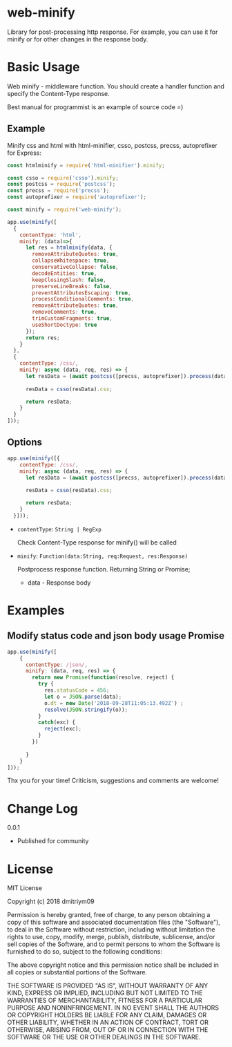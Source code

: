web-minify
==============

Library for post-processing http response. For example, you can use it for minify or for other changes in the response body.

# Basic Usage

Web minify - middleware function. You should create a handler function and specify the Content-Type response.

Best manual for programmist is an example of source code =) 

## Example

Minify css and html with html-minifier, csso, postcss, precss, autoprefixer for Express:

```javascript
const htmlminify = require('html-minifier').minify;

const csso = require('csso').minify;
const postcss = require('postcss');
const precss = require('precss');
const autoprefixer = require('autoprefixer');

const minify = require('web-minify');

app.use(minify([
  {
    contentType: 'html', 
    minify: (data)=>{ 
      let res = htmlminify(data, {
        removeAttributeQuotes: true,
        collapseWhitespace: true,
        conservativeCollapse: false,
        decodeEntities: true,
        keepClosingSlash: false,
        preserveLineBreaks: false,
        preventAttributesEscaping: true,
        processConditionalComments: true,
        removeAttributeQuotes: true,
        removeComments: true,
        trimCustomFragments: true,
        useShortDoctype: true
      });
      return res;
    }
  },
  {
    contentType: /css/,
    minify: async (data, req, res) => {
      let resData = (await postcss([precss, autoprefixer]).process(data, { from: undefined })).css;
      
      resData = csso(resData).css;

      return resData;
    }
  }
]));
```

## Options

```javascript
app.use(minify([{
    contentType: /css/,
    minify: async (data, req, res) => {
      let resData = (await postcss([precss, autoprefixer]).process(data, { from: undefined })).css;
      
      resData = csso(resData).css;

      return resData;
    }
  }]));
```

- `contentType`: `String | RegExp`

  Check Content-Type response for minify() will be called

- `minify`: `Function(data:String, req:Request, res:Response)`

  Postprocess response function. Returning String or Promise;

  - data - Response body

# Examples

## Modify status code and json body usage Promise

```javascript
app.use(minify([
    {
      contentType: /json/,
      minify: (data, req, res) => {
        return new Promise(function(resolve, reject) {
          try {
            res.statusCode = 456;
            let o = JSON.parse(data);
            o.dt = new Date('2018-09-28T11:05:13.492Z') ;
            resolve(JSON.stringify(o));
          }
          catch(exc) {
            reject(exc);
          }
        })
        
      }
    }
]));
```

Thx you for your time!
Criticism, suggestions and comments are welcome!

# Change Log

0.0.1

- Published for community


# License

MIT License

Copyright (c) 2018 dmitriym09

Permission is hereby granted, free of charge, to any person obtaining a copy
of this software and associated documentation files (the "Software"), to deal
in the Software without restriction, including without limitation the rights
to use, copy, modify, merge, publish, distribute, sublicense, and/or sell
copies of the Software, and to permit persons to whom the Software is
furnished to do so, subject to the following conditions:

The above copyright notice and this permission notice shall be included in all
copies or substantial portions of the Software.

THE SOFTWARE IS PROVIDED "AS IS", WITHOUT WARRANTY OF ANY KIND, EXPRESS OR
IMPLIED, INCLUDING BUT NOT LIMITED TO THE WARRANTIES OF MERCHANTABILITY,
FITNESS FOR A PARTICULAR PURPOSE AND NONINFRINGEMENT. IN NO EVENT SHALL THE
AUTHORS OR COPYRIGHT HOLDERS BE LIABLE FOR ANY CLAIM, DAMAGES OR OTHER
LIABILITY, WHETHER IN AN ACTION OF CONTRACT, TORT OR OTHERWISE, ARISING FROM,
OUT OF OR IN CONNECTION WITH THE SOFTWARE OR THE USE OR OTHER DEALINGS IN THE
SOFTWARE.
